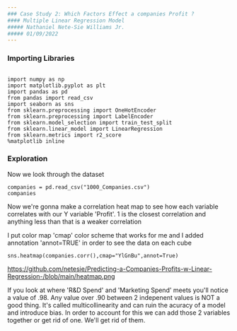 ```yaml
---
### Case Study 2: Which Factors Effect a companies Profit ? 
#### Multiple Linear Regression Model
##### Nathaniel Nete-Sie Williams Jr.
##### 01/09/2022
---
```


### Importing Libraries 

```

import numpy as np
import matplotlib.pyplot as plt
import pandas as pd
from pandas import read_csv
import seaborn as sns
from sklearn.preprocessing import OneHotEncoder
from sklearn.preprocessing import LabelEncoder
from sklearn.model_selection import train_test_split
from sklearn.linear_model import LinearRegression
from sklearn.metrics import r2_score
%matplotlib inline
```
### Exploration

Now we look through the dataset 
```
companies = pd.read_csv("1000_Companies.csv")
companies
```
Now we're gonna make a correlation heat map to see how each variable correlates with our Y variable 'Profit'. 1 is the closest correlation and anything less than that is a weaker correlation 

I put color map 'cmap' color scheme that works for me and I added annotation 'annot=TRUE' in order to see the data on each cube 
```
sns.heatmap(companies.corr(),cmap="YlGnBu",annot=True)
```
https://github.com/netesie/Predicting-a-Companies-Profits-w-Linear-Regression-/blob/main/heatmap.png


If you look at where 'R&D Spend' and 'Marketing Spend' meets you'll notice a value of .98. Any value over .90 between 2 indepenent values is NOT a good thing. It's called multicollinearity and can ruin the acuracy of a model and introduce bias. In order to account for this we can add those 2 variables together or get rid of one. We'll get rid of them.
